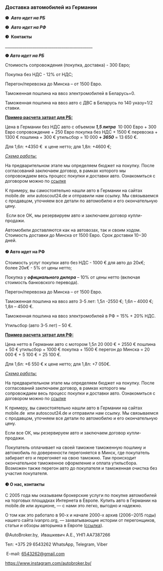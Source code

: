 <h3 id="доставка-автомобилей-из-германии" dir="auto" tabindex="-1">Доставка автомобилей из Германии</h3>
<p><strong>❶&nbsp;&nbsp;</strong><strong><em>Авто идет на РБ</em></strong></p>
<p><strong>❷&nbsp;&nbsp;<em>Авто идет на РФ</em></strong>&nbsp;</p>
<p><strong>❸&nbsp; Контакты</strong></p>
<p>_____________________________________________</p>
<p><strong>❶&zwnj; </strong><strong><em>Авто идет на РБ</em></strong></p>
<p>Стоимость сопровождения (покупка, доставка) - 300 Евро;</p>
<p>Покупка без НДС - 12% от НДС;<p>
<p>Перегон/перевозка до Минска &ndash; от 1500 Евро.</p>
<p>&zwnj;&zwnj;&zwnj;Таможенная пошлина на ввоз электромобилей в Беларусь=0.&zwnj;</p>
<p>Таможенная пошлина на ввоз авто с ДВС в Беларусь по 140 указу=1/2 ставки.</p>
<p><strong><u>Пример расчета затрат для РБ:</u></strong></p>
<p>Цена в Германии без НДС авто с объемом <strong><em>1,5 литра</em></strong> &nbsp;10 000 Евро + 300 Евро сопровождение + 250 Евро покупка без НДС + 1500 &euro; перевозка + 1300 &euro; пошлина + 300 &euro; утильсбoр  = 10 000 <strong>+ <em>3650</em></strong> = 13 650 &euro;.</p>
<p>Для 1,6л: +4350 &euro; &nbsp;к цене нетто; для 1,8л: +4600 &euro;;</p>
<p>&zwnj;<em><u>Схема работы:</u></em></p>
<p>На предварительном этапе мы определяем бюджет на покупку. После согласований заключаем договор, в рамках которого мы сопровождаем весь процесс покупки и доставки авто. Ознакомиться с договором можно по&nbsp;<a href="https://drive.google.com/file/d/1z5bEnMOZe8xkKtFl90DQJYGty0rIcrJ7/view?usp=share_link">ссылке</a></p>
<p>К примеру, вы самостоятельно нашли авто в Германии на сайтах mobile.de&nbsp; или autoscout24.de и отправили нам ссылку. Мы связываемся с продавцом, уточняем все детали по автомобилю и его окончательную цену.&zwnj;</p>
<p>&nbsp;&zwnj;Если все ОК, мы резервируем авто и заключаем договор купли-продажи.</p> 
<p>&zwnj;Автомобили доставляются как на автовозах, так и своим ходом. Стоимость доставки до Минска от 1500 Евро. Срок доставки 10&minus;30 дней.&zwnj;</p>
  <h4>❷ Авто идет на РФ</h4>
<p>Стоимость услуг покупки авто без НДС - 1000 &euro; для авто до 20к&euro;; более 20к&euro; - 5% от цены нетто;</p>
<p>Покупка у <strong><em>официального дилера</em></strong> &ndash; 10% от цены нетто (включая стоимость банковского перевода).</p>
<p>Перегон/перевозка до Минска &ndash; от 1500 Евро.</p>
<p>Таможенная пошлина на ввоз авто 3-5 лет: 1,5л -2550 &euro;; 1,6л &ndash; 4000 &euro;; 1,8л &ndash; 4500 &euro;.</p>
<p>Таможенная пошлина на ввоз электромобилей в РФ = 15% + 20% НДС.<p>
<p>Утильсбор (авто 3-5 лет) &ndash; 50 &euro;.</p>
<p><span style="text-decoration: underline;"><strong>Пример расчета затрат для РФ:</strong></span></p>
<p>Цена нетто в Германии авто с мотором 1,5л 20 000 &euro; + 2550 &euro; пошлина + 50 &euro; утильсбор + 1000 &euro; покупка + 1500 &euro; перегон до Минска = 20 000 &euro; + 5 100 &euro; = 25 100 &euro;.</p></p>Для 1,6л: +6 550 &euro; к цене нетто; для 1,8л: +7 050&euro;.</p>
<p>&zwnj;<span style="text-decoration: underline;"><em>Схема работы:</em></span></p>
<p>На предварительном этапе мы определяем бюджет на покупку. После согласований заключаем договор, в рамках которого мы сопровождаем весь процесс покупки и доставки авто. Ознакомиться с договором можно по <a href="https://drive.google.com/file/d/1z5bEnMOZe8xkKtFl90DQJYGty0rIcrJ7/view?usp=share_link">ссылке</a></p>
<p>К примеру, вы самостоятельно нашли авто в Германии на сайтах mobile.de&nbsp; или autoscout24.de и отправили нам ссылку. Мы связываемся с продавцом, уточняем все детали по автомобилю и его окончательную цену.&zwnj;</p>
<p>Если все ОК, мы резервируем авто и заключаем договор купли-продажи.</p>
<p>Покупатель оплачивает на своей таможне таможенную пошлину и автомобиль по доверенности перегоняется в Минск, где покупатель забирает его и перегоняет на свою таможню. Там происходит окончательное таможенное оформление и оплата утильсбора. Возможен также перегон авто до покупателя и таможенная очистка без участия покупателя.</p>
<h4><strong>❸ О нас, контакты&zwnj;</strong></h4>
<p>С 2005 года мы оказываем брокерские услуги по покупке автомобилей на торговых площадках Интернета в Европе. Купить авто в Германии на mobile.de или аукционе, &mdash; с нами это легко, выгодно и надежно. &zwnj;&zwnj;</p>
<p>&zwnj;О том как это работало в 90-х и начале 2000-х архив (2006&minus;2015 годы) нашего сайта ivanpro.org, &mdash; захватывающие истории от перегонщиков, статьи и обзоры авторынка в Европе (<a href="http://web.archive.org/web/20120326140401/http:/www.ivanpro.org/">ссылка</a>). </p>
<p>@AutoBroker.by,&nbsp; Ивашкевич А.Е., УНП AA7387266</p>
<p>Тел: +375 29 6543262&nbsp;WhatsApp, Telegram, Viber</p>
<p>&nbsp;E-mail: <a href="mailto:6543262@gmail.com">6543262@gmail.com</a></p>
<p><a href="https://www.instagram.com/autobroker.by/">https://www.instagram.com/autobroker.by/</a> &nbsp;</p>
<p>&nbsp;</p>

